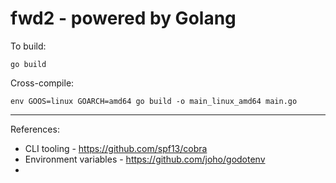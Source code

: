 # fwd2 - powered by Golang

To build:

`go build`

Cross-compile:

`env GOOS=linux GOARCH=amd64 go build -o main_linux_amd64 main.go`


---

References:

- CLI tooling - https://github.com/spf13/cobra
- Environment variables - https://github.com/joho/godotenv
-
